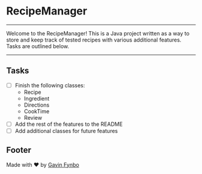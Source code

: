 # RecipeManager
---

Welcome to the RecipeManager! This is a Java project written as a way to store and keep track of tested recipes with 
various additional features. Tasks are outlined below.

---

## Tasks
* [ ] Finish the following classes:
    * Recipe
    * Ingredient
    * Directions
    * CookTime
    * Review
* [ ] Add the rest of the features to the README
* [ ] Add additional classes for future features

## Footer

Made with ❤️ by [Gavin Fynbo](https://gavinfynbo.com)